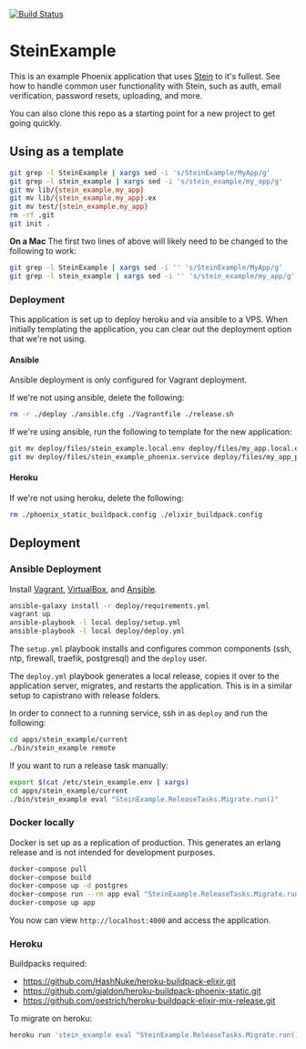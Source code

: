 [![Build Status](https://drone.smartlogic.io/api/badges/smartlogic/stein_example/status.svg)](https://drone.smartlogic.io/smartlogic/stein_example)

# SteinExample

This is an example Phoenix application that uses [Stein](https://github.com/smartlogic/stein) to it's fullest. See how to handle common user functionality with Stein, such as auth, email verification, password resets, uploading, and more.

You can also clone this repo as a starting point for a new project to get going quickly.

## Using as a template

```bash
git grep -l SteinExample | xargs sed -i 's/SteinExample/MyApp/g'
git grep -l stein_example | xargs sed -i 's/stein_example/my_app/g'
git mv lib/{stein_example,my_app}
git mv lib/{stein_example,my_app}.ex
git mv test/{stein_example,my_app}
rm -rf .git
git init .
```

**On a Mac**
The first two lines of above will likely need to be changed to the following to work:
```bash
git grep -l SteinExample | xargs sed -i '' 's/SteinExample/MyApp/g'
git grep -l stein_example | xargs sed -i '' 's/stein_example/my_app/g'
```

### Deployment

This application is set up to deploy heroku and via ansible to a VPS. When initially templating the application, you can clear out the deployment option that we're not using.

#### Ansible

Ansible deployment is only configured for Vagrant deployment.

If we're not using ansible, delete the following:

```bash
rm -r ./deploy ./ansible.cfg ./Vagrantfile ./release.sh
```

If we're using ansible, run the following to template for the new application:

```bash
git mv deploy/files/stein_example.local.env deploy/files/my_app.local.env
git mv deploy/files/stein_example_phoenix.service deploy/files/my_app_phoenix.service
```

#### Heroku

If we're not using heroku, delete the following:

```bash
rm ./phoenix_static_buildpack.config ./elixir_buildpack.config
```

## Deployment

### Ansible Deployment

Install [Vagrant](https://www.vagrantup.com/), [VirtualBox](https://www.virtualbox.org/), and [Ansible](https://www.ansible.com/).

```bash
ansible-galaxy install -r deploy/requirements.yml
vagrant up
ansible-playbook -l local deploy/setup.yml
ansible-playbook -l local deploy/deploy.yml
```

The `setup.yml` playbook installs and configures common components (ssh, ntp, firewall, traefik, postgresql) and the `deploy` user.

The `deploy.yml` playbook generates a local release, copies it over to the application server, migrates, and restarts the application. This is in a similar setup to capistrano with release folders.

In order to connect to a running service, ssh in as `deploy` and run the following:

```bash
cd apps/stein_example/current
./bin/stein_example remote
```

If you want to run a release task manually:

```bash
export $(cat /etc/stein_example.env | xargs)
cd apps/stein_example/current
./bin/stein_example eval "SteinExample.ReleaseTasks.Migrate.run()"
```

### Docker locally

Docker is set up as a replication of production. This generates an erlang release and is not intended for development purposes.

```bash
docker-compose pull
docker-compose build
docker-compose up -d postgres
docker-compose run --rm app eval "SteinExample.ReleaseTasks.Migrate.run()"
docker-compose up app
```

You now can view `http://localhost:4000` and access the application.

### Heroku

Buildpacks required:

- https://github.com/HashNuke/heroku-buildpack-elixir.git
- https://github.com/gjaldon/heroku-buildpack-phoenix-static.git
- https://github.com/oestrich/heroku-buildpack-elixir-mix-release.git

To migrate on heroku:

```bash
heroku run 'stein_example eval "SteinExample.ReleaseTasks.Migrate.run()"'
```
